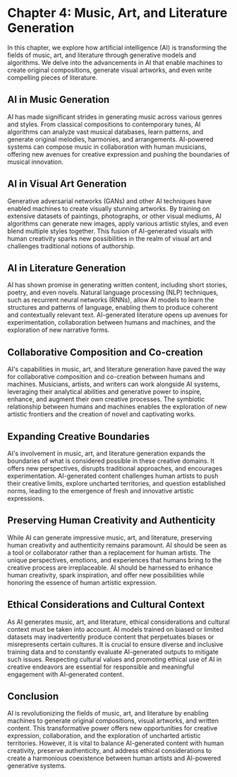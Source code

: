 Chapter 4: Music, Art, and Literature Generation
================================================

In this chapter, we explore how artificial intelligence (AI) is transforming the fields of music, art, and literature through generative models and algorithms. We delve into the advancements in AI that enable machines to create original compositions, generate visual artworks, and even write compelling pieces of literature.

AI in Music Generation
----------------------

AI has made significant strides in generating music across various genres and styles. From classical compositions to contemporary tunes, AI algorithms can analyze vast musical databases, learn patterns, and generate original melodies, harmonies, and arrangements. AI-powered systems can compose music in collaboration with human musicians, offering new avenues for creative expression and pushing the boundaries of musical innovation.

AI in Visual Art Generation
---------------------------

Generative adversarial networks (GANs) and other AI techniques have enabled machines to create visually stunning artworks. By training on extensive datasets of paintings, photographs, or other visual mediums, AI algorithms can generate new images, apply various artistic styles, and even blend multiple styles together. This fusion of AI-generated visuals with human creativity sparks new possibilities in the realm of visual art and challenges traditional notions of authorship.

AI in Literature Generation
---------------------------

AI has shown promise in generating written content, including short stories, poetry, and even novels. Natural language processing (NLP) techniques, such as recurrent neural networks (RNNs), allow AI models to learn the structures and patterns of language, enabling them to produce coherent and contextually relevant text. AI-generated literature opens up avenues for experimentation, collaboration between humans and machines, and the exploration of new narrative forms.

Collaborative Composition and Co-creation
-----------------------------------------

AI's capabilities in music, art, and literature generation have paved the way for collaborative composition and co-creation between humans and machines. Musicians, artists, and writers can work alongside AI systems, leveraging their analytical abilities and generative power to inspire, enhance, and augment their own creative processes. The symbiotic relationship between humans and machines enables the exploration of new artistic frontiers and the creation of novel and captivating works.

Expanding Creative Boundaries
-----------------------------

AI's involvement in music, art, and literature generation expands the boundaries of what is considered possible in these creative domains. It offers new perspectives, disrupts traditional approaches, and encourages experimentation. AI-generated content challenges human artists to push their creative limits, explore uncharted territories, and question established norms, leading to the emergence of fresh and innovative artistic expressions.

Preserving Human Creativity and Authenticity
--------------------------------------------

While AI can generate impressive music, art, and literature, preserving human creativity and authenticity remains paramount. AI should be seen as a tool or collaborator rather than a replacement for human artists. The unique perspectives, emotions, and experiences that humans bring to the creative process are irreplaceable. AI should be harnessed to enhance human creativity, spark inspiration, and offer new possibilities while honoring the essence of human artistic expression.

Ethical Considerations and Cultural Context
-------------------------------------------

As AI generates music, art, and literature, ethical considerations and cultural context must be taken into account. AI models trained on biased or limited datasets may inadvertently produce content that perpetuates biases or misrepresents certain cultures. It is crucial to ensure diverse and inclusive training data and to constantly evaluate AI-generated outputs to mitigate such issues. Respecting cultural values and promoting ethical use of AI in creative endeavors are essential for responsible and meaningful engagement with AI-generated content.

Conclusion
----------

AI is revolutionizing the fields of music, art, and literature by enabling machines to generate original compositions, visual artworks, and written content. This transformative power offers new opportunities for creative expression, collaboration, and the exploration of uncharted artistic territories. However, it is vital to balance AI-generated content with human creativity, preserve authenticity, and address ethical considerations to create a harmonious coexistence between human artists and AI-powered generative systems.
